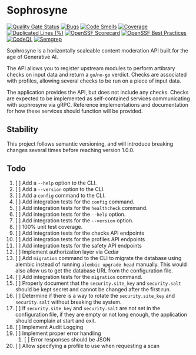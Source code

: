 # Sophrosyne

[![Quality Gate Status](https://sonarcloud.io/api/project_badges/measure?project=MadsRC_sophrosyne&metric=alert_status)](https://sonarcloud.io/summary/new_code?id=MadsRC_sophrosyne)
[![Bugs](https://sonarcloud.io/api/project_badges/measure?project=MadsRC_sophrosyne&metric=bugs)](https://sonarcloud.io/summary/new_code?id=MadsRC_sophrosyne)
[![Code Smells](https://sonarcloud.io/api/project_badges/measure?project=MadsRC_sophrosyne&metric=code_smells)](https://sonarcloud.io/summary/new_code?id=MadsRC_sophrosyne)
[![Coverage](https://sonarcloud.io/api/project_badges/measure?project=MadsRC_sophrosyne&metric=coverage)](https://sonarcloud.io/summary/new_code?id=MadsRC_sophrosyne)
[![Duplicated Lines (%)](https://sonarcloud.io/api/project_badges/measure?project=MadsRC_sophrosyne&metric=duplicated_lines_density)](https://sonarcloud.io/summary/new_code?id=MadsRC_sophrosyne)
[![OpenSSF Scorecard](https://api.securityscorecards.dev/projects/github.com/MadsRC/sophrosyne/badge)](https://securityscorecards.dev/viewer/?uri=github.com/MadsRC/sophrosyne)
[![OpenSSF Best Practices](https://www.bestpractices.dev/projects/8804/badge)](https://www.bestpractices.dev/projects/8804)
[![CodeQL](https://github.com/MadsRC/sophrosyne/actions/workflows/github-code-scanning/codeql/badge.svg)](https://github.com/MadsRC/sophrosyne/actions/workflows/github-code-scanning/codeql)
[![Semgrep](https://github.com/MadsRC/sophrosyne/actions/workflows/semgrep.yml/badge.svg)](https://github.com/MadsRC/sophrosyne/actions/workflows/semgrep.yml)

Sophrosyne is a horizontally scaleable content moderation API built for the
age of Generative AI.

The API allows you to register upstream modules to perform artibrary checks
on input data and return a `go`/`no-go` verdict. Checks are associated with
profiles, allowing several checks to be run on a piece of input data.

The application provides the API, but does not include any checks. Checks
are expected to be implemented as self-contained services communicating with
sophrosyne via gRPC. Reference implementations and documentation for how these
services should function will be provided.

## Stability

This project follows semantic versioning, and will introduce breaking changes
several times before reaching version 1.0.0.

## Todo

1. [ ] Add a `--help` option to the CLI.
1. [ ] Add a `--version` option to the CLI.
1. [ ] Add a `config` command to the CLI.
1. [ ] Add integration tests for the `config` command.
1. [ ] Add integration tests for the `healthcheck` command.
1. [ ] Add integration tests for the `--help` option.
1. [ ] Add integration tests for the `--version` option.
1. [ ] 100% unit test coverage.
1. [ ] Add integration tests for the checks API endpoints
1. [ ] Add integration tests for the profiles API endpoints
1. [ ] Add integration tests for the safety API endpoints
1. [ ] Implement authorization layer via Cedar
1. [ ] Add `migration` command to the CLI to migrate the database using alembic
   instead of running `alembic upgrade head` manually. This would also allow
    us to get the database URL from the configuration file.
1. [ ] Add integration tests for the `migration` command.
1. [ ] Properly document that the `security.site_key` and `security.salt`
    should be kept secret and cannot be changed after the first run.
1. [ ] Determine if there is a way to rotate the `security.site_key` and
    `security.salt` without breaking the system.
1. [ ] If `security.site_key` and `security.salt` are not set in the
    configuration file, if they are empty or not long enough, the application
    should complain at start and exit.
1. [ ] Implement Audit Logging
1. [ ] Implement proper error handling
    1. [ ] Error responses should be JSON
1. [ ] Allow specifying a profile to use when requesting a scan
